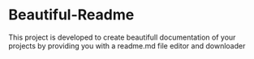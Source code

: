 # Beautiful-Readme
This project is developed to create beautifull documentation of your projects by providing you with a readme.md file editor and downloader
